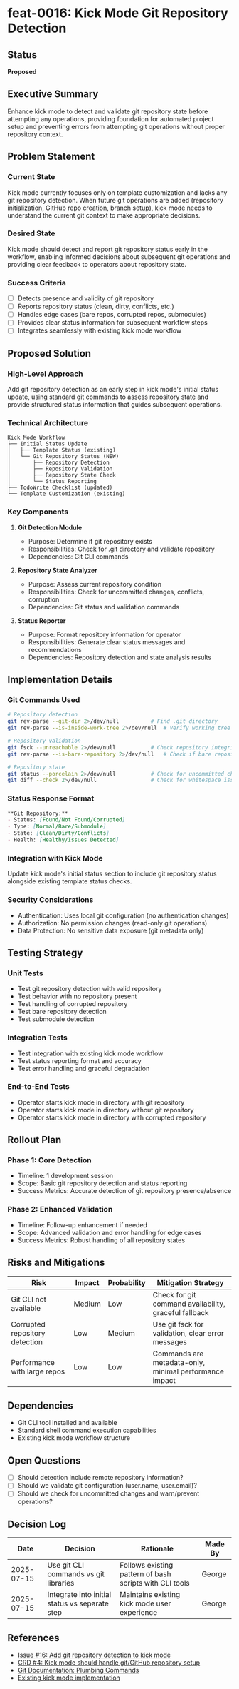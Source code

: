 # feat-0016: Kick Mode Git Repository Detection

## Status
**Proposed**

## Executive Summary
Enhance kick mode to detect and validate git repository state before attempting any operations, providing foundation for automated project setup and preventing errors from attempting git operations without proper repository context.

## Problem Statement
### Current State
Kick mode currently focuses only on template customization and lacks any git repository detection. When future git operations are added (repository initialization, GitHub repo creation, branch setup), kick mode needs to understand the current git context to make appropriate decisions.

### Desired State
Kick mode should detect and report git repository status early in the workflow, enabling informed decisions about subsequent git operations and providing clear feedback to operators about repository state.

### Success Criteria
- [ ] Detects presence and validity of git repository
- [ ] Reports repository status (clean, dirty, conflicts, etc.)
- [ ] Handles edge cases (bare repos, corrupted repos, submodules)
- [ ] Provides clear status information for subsequent workflow steps
- [ ] Integrates seamlessly with existing kick mode workflow

## Proposed Solution

### High-Level Approach
Add git repository detection as an early step in kick mode's initial status update, using standard git commands to assess repository state and provide structured status information that guides subsequent operations.

### Technical Architecture
```
Kick Mode Workflow
├── Initial Status Update
│   ├── Template Status (existing)
│   └── Git Repository Status (NEW)
│       ├── Repository Detection
│       ├── Repository Validation  
│       ├── Repository State Check
│       └── Status Reporting
├── TodoWrite Checklist (updated)
└── Template Customization (existing)
```

### Key Components
1. **Git Detection Module**
   - Purpose: Determine if git repository exists
   - Responsibilities: Check for .git directory and validate repository
   - Dependencies: Git CLI commands

2. **Repository State Analyzer**
   - Purpose: Assess current repository condition
   - Responsibilities: Check for uncommitted changes, conflicts, corruption
   - Dependencies: Git status and validation commands

3. **Status Reporter**
   - Purpose: Format repository information for operator
   - Responsibilities: Generate clear status messages and recommendations
   - Dependencies: Repository detection and state analysis results

## Implementation Details

### Git Commands Used
```bash
# Repository detection
git rev-parse --git-dir 2>/dev/null          # Find .git directory
git rev-parse --is-inside-work-tree 2>/dev/null  # Verify working tree

# Repository validation
git fsck --unreachable 2>/dev/null           # Check repository integrity
git rev-parse --is-bare-repository 2>/dev/null   # Check if bare repository

# Repository state
git status --porcelain 2>/dev/null           # Check for uncommitted changes
git diff --check 2>/dev/null                 # Check for whitespace issues
```

### Status Response Format
```markdown
**Git Repository:**
- Status: [Found/Not Found/Corrupted]
- Type: [Normal/Bare/Submodule] 
- State: [Clean/Dirty/Conflicts]
- Health: [Healthy/Issues Detected]
```

### Integration with Kick Mode
Update kick mode's initial status section to include git repository status alongside existing template status checks.

### Security Considerations
- Authentication: Uses local git configuration (no authentication changes)
- Authorization: No permission changes (read-only git operations)
- Data Protection: No sensitive data exposure (git metadata only)

## Testing Strategy

### Unit Tests
- Test git repository detection with valid repository
- Test behavior with no repository present
- Test handling of corrupted repository
- Test bare repository detection
- Test submodule detection

### Integration Tests  
- Test integration with existing kick mode workflow
- Test status reporting format and accuracy
- Test error handling and graceful degradation

### End-to-End Tests
- Operator starts kick mode in directory with git repository
- Operator starts kick mode in directory without git repository
- Operator starts kick mode in directory with corrupted repository

## Rollout Plan

### Phase 1: Core Detection
- Timeline: 1 development session
- Scope: Basic git repository detection and status reporting
- Success Metrics: Accurate detection of git repository presence/absence

### Phase 2: Enhanced Validation  
- Timeline: Follow-up enhancement if needed
- Scope: Advanced validation and error handling for edge cases
- Success Metrics: Robust handling of all repository states

## Risks and Mitigations

| Risk | Impact | Probability | Mitigation Strategy |
|------|--------|-------------|-------------------|
| Git CLI not available | Medium | Low | Check for git command availability, graceful fallback |
| Corrupted repository detection | Low | Medium | Use git fsck for validation, clear error messages |
| Performance with large repos | Low | Low | Commands are metadata-only, minimal performance impact |

## Dependencies
- Git CLI tool installed and available
- Standard shell command execution capabilities
- Existing kick mode workflow structure

## Open Questions
- [ ] Should detection include remote repository information?
- [ ] Should we validate git configuration (user.name, user.email)?
- [ ] Should we check for uncommitted changes and warn/prevent operations?

## Decision Log
| Date | Decision | Rationale | Made By |
|------|----------|-----------|---------|
| 2025-07-15 | Use git CLI commands vs git libraries | Follows existing pattern of bash scripts with CLI tools | George |
| 2025-07-15 | Integrate into initial status vs separate step | Maintains existing kick mode user experience | George |

## References
- [Issue #16: Add git repository detection to kick mode](https://github.com/charleslbryant/cmds/issues/16)
- [CRD #4: Kick mode should handle git/GitHub repository setup](https://github.com/charleslbryant/cmds/issues/4)
- [Git Documentation: Plumbing Commands](https://git-scm.com/book/en/v2/Git-Internals-Plumbing-and-Porcelain)
- [Existing kick mode implementation](/.claude/commands/kick.md)